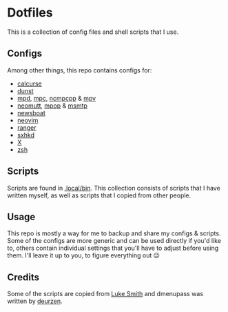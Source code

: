# Dotfiles

This is a collection of config files and shell scripts that I use.

## Configs

Among other things, this repo contains configs for:

- [calcurse](https://calcurse.org)
- [dunst](https://dunst-project.org/)
- [mpd](https://musicpd.org), [mpc](https://musicpd.org/clients/mpc), [ncmpcpp](http://rybczak.net/ncmpcpp/) & [mpv](https://mpv.io)
- [neomutt](https://neomutt.org), [mpop](https://marlam.de/mpop) & [msmtp](https://marlam.de/msmtp)
- [newsboat](https://newsboat.org)
- [neovim](https://neovim.org)
- [ranger](https://github.com/ranger/ranger)
- [sxhkd](https://github.com/baskerville/sxhkd)
- [X](https://www.x.org/wiki/)
- [zsh](https://zsh.org)

## Scripts

Scripts are found in [.local/bin](.local/bin). This collection consists of scripts that I have written myself,
as well as scripts that I copied from other people.

## Usage

This repo is mostly a way for me to backup and share my configs & scripts. Some of the configs are more generic
and can be used directly if you'd like to, others contain individual settings that you'll have to adjust before
using them. I'll leave it up to you, to figure everything out 😉

## Credits

Some of the scripts are copied from [Luke Smith](https://github.com/lukesmithxyz/voidrice) and dmenupass was written by [deurzen](https://github.com/deurzen/dmenupass/blob/master/dmenupass).
